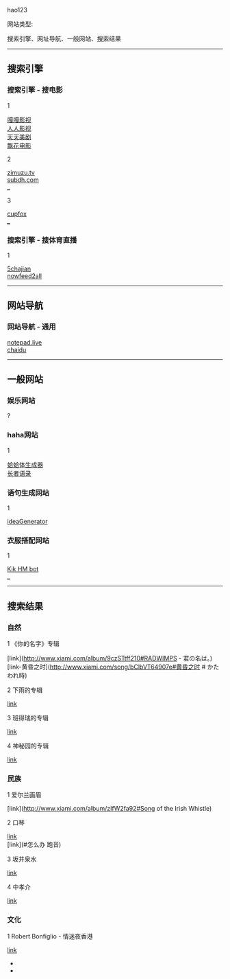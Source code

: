 hao123

网站类型:

搜索引擎、网址导航、一般网站、搜索结果

<hr>

## 搜索引擎

### 搜索引擎 - 搜电影

1

[嘎嘎影视](https://www.gagays.com)<br />
[人人影视](http://#)<br />
[天天美剧](http://cn163.net/)<br />
[飘花电影](http://www.piaohua.com/)

2

[zimuzu.tv](http://www.zimuzu.tv/) <br />
[subdh.com](http://subhd.com/) <br />
[_](https://www.v2ex.com/t/334502)<br />

3

[cupfox](https://www.cupfox.com)<br />
[_](https://www.v2ex.com/t/336040)<br />

### 搜索引擎 - 搜体育直播

1

[5chajian](http://www.5chajian.com/)<br />
[nowfeed2all](http://www.nowfeed2all.eu/type/basketball.html)


<hr>

## 网站导航

### 网站导航 - 通用

[notepad.live](http://notepad.live/changsjpage2)<br />
[chaidu](https://www.chaidu.com/)

<hr>

## 一般网站

### 娱乐网站

?

### haha网站

1

[蛤蛤体生成器](http://dkwingsmt.github.io/haha/)<br />
[长者语录](https://wiki.esu.moe/长者语录)<br />

### 语句生成网站

1

[ideaGenerator](http://matrix67.com/ideagen/)

### 衣服搭配网站

1

[Kik HM bot](http://matrix.sspai.com/p/dce81fc0#HM)<br />
[_](https://www.v2ex.com/t/336031)

<hr>

## 搜索结果

### 自然

1 《你的名字》专辑

[link](http://www.xiami.com/album/9czSTtff210#RADWIMPS - 君の名は。)<br />
[link-黄昏之时](http://www.xiami.com/song/bClbVT64907e#黄昏之时 #  かたわれ時)

2 下雨的专辑

[link](http://rainymood.com/)

3 班得瑞的专辑

[link](http://www.xiami.com/artist/23546)

4 神秘园的专辑

[link](http://www.xiami.com/artist/23619)

### 民族

1 爱尔兰画眉

[link](http://www.xiami.com/album/zIfW2fa92#Song of the Irish Whistle)

2 口琴

[link](http://tieba.baidu.com/p/1000080222#9楼)<br />
[link](#怎么办 跑音)

3 坂井泉水

[link](https://y.qq.com/portal/album/002oyIc64HbmqA.html)

4 中孝介

[link](http://www.xiami.com/album/nmTJrU8bde5)

### 文化

1 Robert Bonfiglio - 情迷夜香港

[link](http://www.xiami.com/album/349909)


-

-
